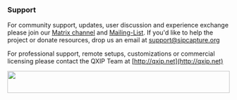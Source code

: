 ### Support

For community support, updates, user discussion and experience exchange please join our [Matrix channel](https://matrix.to/#/#sipcapture_homer:gitter.im) and [Mailing-List](https://groups.google.com/forum/#!forum/homer-discuss). If you'd like to help the project or donate resources, drop us an email at support@sipcapture.org

For professional support, remote setups, customizations or commercial licensing please contact the QXIP Team at [http://qxip.net](http://qxip.net)

<img src="http://i.imgur.com/9AN08au.gif" width=100% height=50 >
